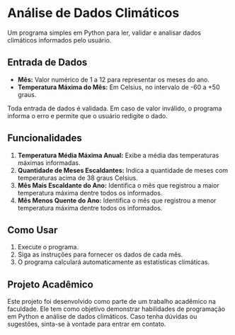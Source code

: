 # Análise de Dados Climáticos

Um programa simples em Python para ler, validar e analisar dados climáticos informados pelo usuário.

## Entrada de Dados

- **Mês:** Valor numérico de 1 a 12 para representar os meses do ano.
- **Temperatura Máxima do Mês:** Em Celsius, no intervalo de -60 a +50 graus.

Toda entrada de dados é validada. Em caso de valor inválido, o programa informa o erro e permite que o usuário redigite o dado.

## Funcionalidades

1. **Temperatura Média Máxima Anual:** Exibe a média das temperaturas máximas informadas.
2. **Quantidade de Meses Escaldantes:** Indica a quantidade de meses com temperaturas acima de 38 graus Celsius.
3. **Mês Mais Escaldante do Ano:** Identifica o mês que registrou a maior temperatura máxima dentre todos os informados.
4. **Mês Menos Quente do Ano:** Identifica o mês que registrou a menor temperatura máxima dentre todos os informados.

## Como Usar

1. Execute o programa.
2. Siga as instruções para fornecer os dados de cada mês.
3. O programa calculará automaticamente as estatísticas climáticas.

## Projeto Acadêmico

Este projeto foi desenvolvido como parte de um trabalho acadêmico na faculdade. Ele tem como objetivo demonstrar habilidades de programação em Python e análise de dados climáticos. Caso tenha dúvidas ou sugestões, sinta-se à vontade para entrar em contato.
